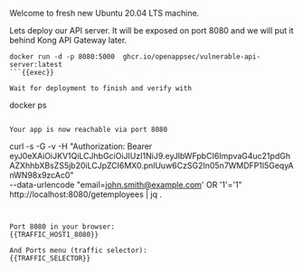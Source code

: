 Welcome to fresh new Ubuntu 20.04 LTS machine.

Lets deploy our API server. It will be exposed on port 8080 and we will put it behind Kong API Gateway later.
```
docker run -d -p 8080:5000  ghcr.io/openappsec/vulnerable-api-server:latest
```{{exec}} 

Wait for deployment to finish and verify with
```
docker ps
```{{exec}}

Your app is now reachable via port 8080
```
 curl -s -G -v -H "Authorization: Bearer eyJ0eXAiOiJKV1QiLCJhbGciOiJIUzI1NiJ9.eyJlbWFpbCI6ImpvaG4uc21pdGhAZXhhbXBsZS5jb20iLCJpZCI6MX0.pnlUuw6CzSG2In05n7WMDFP1l5GeqyAnWN98x9zcAc0" \
--data-urlencode "email=john.smith@example.com' OR '1'='1" \
http://localhost:8080/getemployees | jq .
```{{exec}}


Port 8080 in your browser:
{{TRAFFIC_HOST1_8080}}

And Ports menu (traffic selector):
{{TRAFFIC_SELECTOR}}